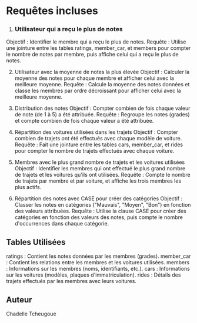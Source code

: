 # Requêtes incluses
1. ###  Utilisateur qui a reçu le plus de notes
Objectif : Identifier le membre qui a reçu le plus de notes.
Requête : Utilise une jointure entre les tables ratings, member_car, et members pour compter le nombre de notes par membre, puis affiche celui qui a reçu le plus de notes.

2. Utilisateur avec la moyenne de notes la plus élevée
Objectif : Calculer la moyenne des notes pour chaque membre et afficher celui avec la meilleure moyenne.
Requête : Calcule la moyenne des notes données et classe les membres par ordre décroissant pour afficher celui avec la meilleure moyenne.

3. Distribution des notes
Objectif : Compter combien de fois chaque valeur de note (de 1 à 5) a été attribuée.
Requête : Regroupe les notes (grades) et compte combien de fois chaque valeur a été attribuée.

4. Répartition des voitures utilisées dans les trajets
Objectif : Compter combien de trajets ont été effectués avec chaque modèle de voiture.
Requête : Fait une jointure entre les tables cars, member_car, et rides pour compter le nombre de trajets effectués avec chaque voiture.

5. Membres avec le plus grand nombre de trajets et les voitures utilisées
Objectif : Identifier les membres qui ont effectué le plus grand nombre de trajets et les voitures qu'ils ont utilisées.
Requête : Compte le nombre de trajets par membre et par voiture, et affiche les trois membres les plus actifs.

6. Répartition des notes avec CASE pour créer des catégories
Objectif : Classer les notes en catégories ("Mauvais", "Moyen", "Bon") en fonction des valeurs attribuées.
Requête : Utilise la clause CASE pour créer des catégories en fonction des valeurs des notes, puis compte le nombre d'occurrences dans chaque catégorie.

## Tables Utilisées
ratings : Contient les notes données par les membres (grades).
member_car : Contient les relations entre les membres et les voitures utilisées.
members : Informations sur les membres (noms, identifiants, etc.).
cars : Informations sur les voitures (modèles, plaques d'immatriculation).
rides : Détails des trajets effectués par les membres avec leurs voitures.

## Auteur
Chadelle Tcheugoue


